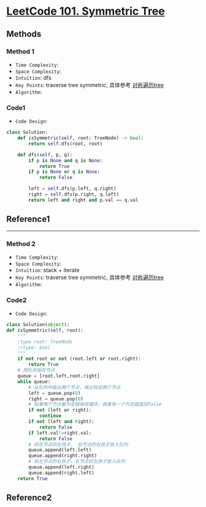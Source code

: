 # [LeetCode 101. Symmetric Tree](https://leetcode-cn.com/problems/symmetric-tree/)

## Methods

### Method 1

* `Time Complexity`:
* `Space Complexity`:
* `Intuition`: dfs
* `Key Points`: traverse tree symmetric, 具体参考 [对称遍历tree](../readme.md)
* `Algorithm`:

### Code1

* `Code Design`:

```python
class Solution:
    def isSymmetric(self, root: TreeNode) -> bool:
        return self.dfs(root, root)

    def dfs(self, p, q):
        if p is None and q is None:
            return True
        if p is None or q is None:
            return False

        left = self.dfs(p.left, q.right)
        right = self.dfs(p.right, q.left)
        return left and right and p.val == q.val
```

## Reference1

----------------------

### Method 2

* `Time Complexity`:
* `Space Complexity`:
* `Intuition`: stack + iterate
* `Key Points`: traverse tree symmetric, 具体参考 [对称遍历tree](../readme.md)
* `Algorithm`:

### Code2

* `Code Design`:

```python
class Solution(object):
def isSymmetric(self, root):
    """
    :type root: TreeNode
    :rtype: bool
    """
    if not root or not (root.left or root.right):
        return True
    # 用队列保存节点
    queue = [root.left,root.right]
    while queue:
        # 从队列中取出两个节点，再比较这两个节点
        left = queue.pop(0)
        right = queue.pop(0)
        # 如果两个节点都为空就继续循环，两者有一个为空就返回false
        if not (left or right):
            continue
        if not (left and right):
            return False
        if left.val!=right.val:
            return False
        # 将左节点的左孩子， 右节点的右孩子放入队列
        queue.append(left.left)
        queue.append(right.right)
        # 将左节点的右孩子，右节点的左孩子放入队列
        queue.append(left.right)
        queue.append(right.left)
    return True
```

## Reference2
